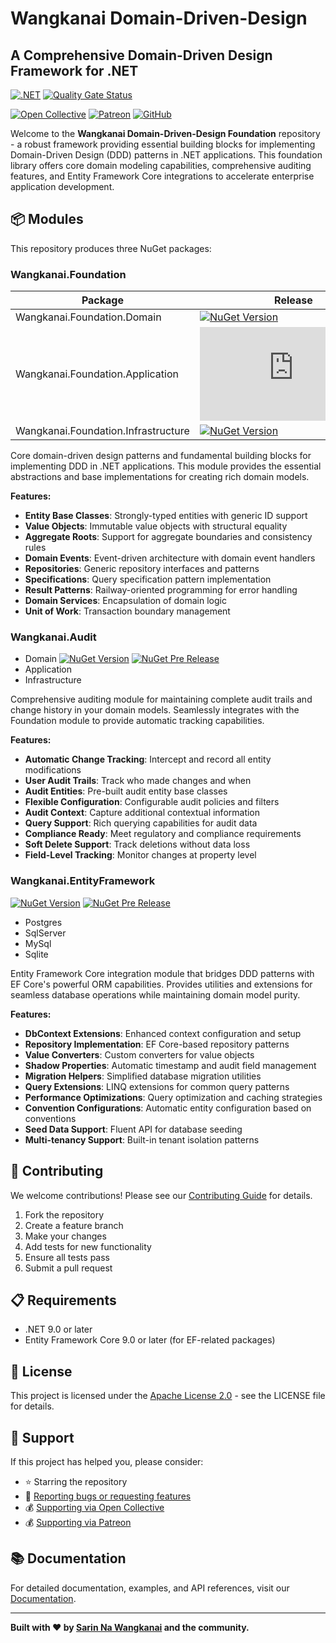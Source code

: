 # Wangkanai Domain-Driven-Design

## A Comprehensive Domain-Driven Design Framework for .NET

[![.NET](https://github.com/wangkanai/wangkanai/actions/workflows/dotnet.yml/badge.svg)](https://github.com/wangkanai/domain/actions/workflows/dotnet.yml)
[![Quality Gate Status](https://sonarcloud.io/api/project_badges/measure?project=wangkanai_foundation&metric=alert_status)](https://sonarcloud.io/summary/new_code?id=wangkanai_foundation)

[![Open Collective](https://img.shields.io/badge/open%20collective-support%20me-3385FF.svg)](https://opencollective.com/wangkanai)
[![Patreon](https://img.shields.io/badge/patreon-support%20me-d9643a.svg)](https://www.patreon.com/wangkanai)
[![GitHub](https://img.shields.io/github/license/wangkanai/wangkanai)](https://github.com/wangkanai/wangkanai/blob/main/LICENSE)

Welcome to the **Wangkanai Domain-Driven-Design Foundation** repository - a robust framework providing essential building blocks
for implementing Domain-Driven Design (DDD) patterns in .NET applications. This foundation library offers core domain modeling
capabilities, comprehensive auditing features, and Entity Framework Core integrations to accelerate enterprise application
development.

## 📦 Modules

This repository produces three NuGet packages:

### Wangkanai.Foundation

| Package | Release | Pre-Release |
|---------|---------|-------------|
| Wangkanai.Foundation.Domain | [![NuGet Version](https://img.shields.io/nuget/v/wangkanai.foundation.domain)](https://www.nuget.org/packages/wangkanai.foundation.domain) | [![NuGet Pre Release](https://img.shields.io/nuget/vpre/wangkanai.foundation.domain)](https://www.nuget.org/packages/wangkanai.foundation.domain) |
| Wangkanai.Foundation.Application | [![NuGet Version](https://img.shields.io/nuget/v/wangkanai.foundation.application)](https://www.nuget.org/packages/wangkanai.foundation.application) | [![NuGet Pre Release](https://img.shields.io/nuget/vpre/wangkanai.foundation.application)](https://www.nuget.org/packages/wangkanai.foundation.application) |
| Wangkanai.Foundation.Infrastructure | [![NuGet Version](https://img.shields.io/nuget/v/wangkanai.foundation.infrastructure)](https://www.nuget.org/packages/wangkanai.foundation.infrastructure) | [![NuGet Pre Release](https://img.shields.io/nuget/vpre/wangkanai.foundation.infrastructure)](https://www.nuget.org/packages/wangkanai.foundation.infrastructure) |

Core domain-driven design patterns and fundamental building blocks for implementing DDD in .NET applications. This module provides
the essential abstractions and base implementations for creating rich domain models.

**Features:**

- **Entity Base Classes**: Strongly-typed entities with generic ID support
- **Value Objects**: Immutable value objects with structural equality
- **Aggregate Roots**: Support for aggregate boundaries and consistency rules
- **Domain Events**: Event-driven architecture with domain event handlers
- **Repositories**: Generic repository interfaces and patterns
- **Specifications**: Query specification pattern implementation
- **Result Patterns**: Railway-oriented programming for error handling
- **Domain Services**: Encapsulation of domain logic
- **Unit of Work**: Transaction boundary management

### Wangkanai.Audit

- Domain [![NuGet Version](https://img.shields.io/nuget/v/wangkanai.audit)](https://www.nuget.org/packages/wangkanai.audit)
[![NuGet Pre Release](https://img.shields.io/nuget/vpre/wangkanai.audit)](https://www.nuget.org/packages/wangkanai.audit)
- Application
- Infrastructure

Comprehensive auditing module for maintaining complete audit trails and change history in your domain models. Seamlessly
integrates with the Foundation module to provide automatic tracking capabilities.

**Features:**

- **Automatic Change Tracking**: Intercept and record all entity modifications
- **User Audit Trails**: Track who made changes and when
- **Audit Entities**: Pre-built audit entity base classes
- **Flexible Configuration**: Configurable audit policies and filters
- **Audit Context**: Capture additional contextual information
- **Query Support**: Rich querying capabilities for audit data
- **Compliance Ready**: Meet regulatory and compliance requirements
- **Soft Delete Support**: Track deletions without data loss
- **Field-Level Tracking**: Monitor changes at property level

### Wangkanai.EntityFramework

[![NuGet Version](https://img.shields.io/nuget/v/wangkanai.entityframework)](https://www.nuget.org/packages/wangkanai.entityframework)
[![NuGet Pre Release](https://img.shields.io/nuget/vpre/wangkanai.entityframework)](https://www.nuget.org/packages/wangkanai.entityframework)

- Postgres
- SqlServer
- MySql
- Sqlite

Entity Framework Core integration module that bridges DDD patterns with EF Core's powerful ORM capabilities. Provides utilities
and extensions for seamless database operations while maintaining domain model purity.

**Features:**

- **DbContext Extensions**: Enhanced context configuration and setup
- **Repository Implementation**: EF Core-based repository patterns
- **Value Converters**: Custom converters for value objects
- **Shadow Properties**: Automatic timestamp and audit field management
- **Migration Helpers**: Simplified database migration utilities
- **Query Extensions**: LINQ extensions for common query patterns
- **Performance Optimizations**: Query optimization and caching strategies
- **Convention Configurations**: Automatic entity configuration based on conventions
- **Seed Data Support**: Fluent API for database seeding
- **Multi-tenancy Support**: Built-in tenant isolation patterns

## 🤝 Contributing

We welcome contributions! Please see our [Contributing Guide](CONTRIBUTING.md) for details.

1. Fork the repository
2. Create a feature branch
3. Make your changes
4. Add tests for new functionality
5. Ensure all tests pass
6. Submit a pull request

## 📋 Requirements

- .NET 9.0 or later
- Entity Framework Core 9.0 or later (for EF-related packages)

## 📄 License

This project is licensed under the [Apache License 2.0](LICENSE) - see the LICENSE file for details.

## 💝 Support

If this project has helped you, please consider:

- ⭐ Starring the repository
- 🐛 [Reporting bugs or requesting features](https://github.com/wangkanai/domain/issues)
- 💰 [Supporting via Open Collective](https://opencollective.com/wangkanai)
- 💰 [Supporting via Patreon](https://www.patreon.com/wangkanai)

## 📚 Documentation

For detailed documentation, examples, and API references, visit our [Documentation](https://wangkanai.github.io/domain).

---

**Built with ❤️ by [Sarin Na Wangkanai](https://github.com/wangkanai) and the community.**